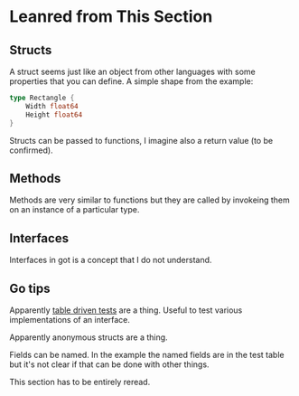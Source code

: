 # Leanred from This Section

## Structs

A struct seems just like an object from other languages with some properties that you can define.  A simple shape from the example:

```go 
type Rectangle {
    Width float64
    Height float64
}
```

Structs can be passed to functions, I imagine also a return value (to be confirmed).

## Methods

Methods are very similar to functions but they are called by invokeing them on an instance of a particular type.

## Interfaces

Interfaces in got is a concept that I do not understand.

## Go tips

Apparently [table driven tests](https://github.com/golang/go/wiki/TableDrivenTests) are a thing.  Useful to test various implementations of an interface.

Apparently anonymous structs are a thing.

Fields can be named.  In the example the named fields are in the test table but it's not clear if that can be done with other things.

This section has to be entirely reread.
